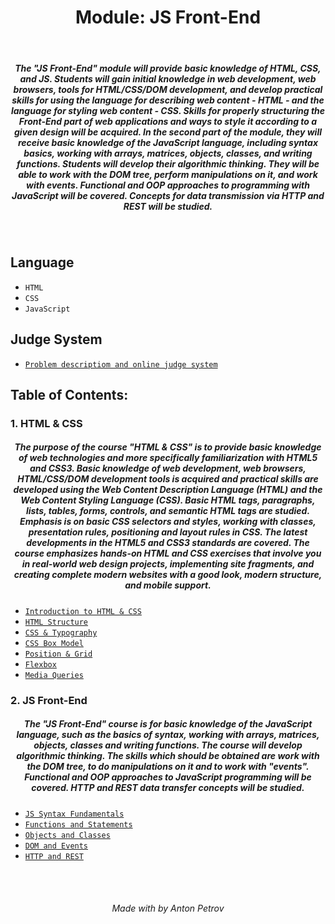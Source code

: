 <h1 align="center">
Module: JS Front-End
</h1>

<br/>

<h5 align="center">
The "JS Front-End" module will provide basic knowledge of HTML, CSS, and JS. Students will gain initial knowledge in web development, web browsers, tools for HTML/CSS/DOM development, and develop practical skills for using the language for describing web content - HTML - and the language for styling web content - CSS. Skills for properly structuring the Front-End part of web applications and ways to style it according to a given design will be acquired. In the second part of the module, they will receive basic knowledge of the JavaScript language, including syntax basics, working with arrays, matrices, objects, classes, and writing functions. Students will develop their algorithmic thinking. They will be able to work with the DOM tree, perform manipulations on it, and work with events. Functional and OOP approaches to programming with JavaScript will be covered. Concepts for data transmission via HTTP and REST will be studied.
</h5>



<br/>

## Language

- `HTML`
- `CSS`
- `JavaScript`

## Judge System

- [`Problem descriptiom and online judge system`](https://judge.softuni.org/Contests/#!/List/ByCategory/379/JS-Front-End)

## Table of Contents:

### 1. HTML & CSS

<h5 align="center">The purpose of the course "HTML & CSS" is to provide basic knowledge of web technologies and more specifically familiarization with HTML5 and CSS3. Basic knowledge of web development, web browsers, HTML/CSS/DOM development tools is acquired and practical skills are developed using the Web Content Description Language (HTML) and the Web Content Styling Language (CSS). Basic HTML tags, paragraphs, lists, tables, forms, controls, and semantic HTML tags are studied. Emphasis is on basic CSS selectors and styles, working with classes, presentation rules, positioning and layout rules in CSS. The latest developments in the HTML5 and CSS3 standards are covered. The course emphasizes hands-on HTML and CSS exercises that involve you in real-world web design projects, implementing site fragments, and creating complete modern websites with a good look, modern structure, and mobile support.
</h5>

- [`Introduction to HTML & CSS`](https://github.com/tonytech83/HTML-CSS/tree/main/01_Introduction_to_HTML_%26_CSS)
- [`HTML Structure`](https://github.com/tonytech83/HTML-CSS/tree/main/02_HTML_Structure)
- [`CSS & Typography`](https://github.com/tonytech83/HTML-CSS/tree/main/03_CSS_%26_Typography)
- [`CSS Box Model`](https://github.com/tonytech83/HTML-CSS/tree/main/04_CSS_Box_Model)
- [`Position & Grid`](https://github.com/tonytech83/HTML-CSS/tree/main/05_Position_and_Grid)
- [`Flexbox`](https://github.com/tonytech83/HTML-CSS/tree/main/06_Flexbox)
- [`Media Queries`](https://github.com/tonytech83/HTML-CSS/tree/main/07_Media_Queries)

### 2. JS Front-End

<h5 align="center">
The "JS Front-End" course is for basic knowledge of the JavaScript language, such as the basics of syntax, working with arrays, matrices, objects, classes and writing functions. The course will develop algorithmic thinking. The skills which should be obtained are work with the DOM tree, to do manipulations on it and to work with "events". Functional and OOP approaches to JavaScript programming will be covered. HTTP and REST data transfer concepts will be studied.
</h5>

- [`JS Syntax Fundamentals`](https://github.com/tonytech83/JS-Front-End/tree/main/01_JS_Syntax_Fundamentals/Lab)
- [`Functions and Statements`](https://github.com/tonytech83/JS-Front-End/tree/main/02_Functions_and_Statements)
- [`Objects and Classes`](https://github.com/tonytech83/JS-Front-End/tree/main/03_Objects_and_Classes)
- [`DOM and Events`](https://github.com/tonytech83/JS-Front-End/tree/main/04_DOM_and_Events)
- [`HTTP and REST`](https://github.com/tonytech83/JS-Front-End/tree/main/05_HTTP_and_REST)

<br/>
<br/>

<h6 align="center"> Made with by Anton Petrov </h6>
